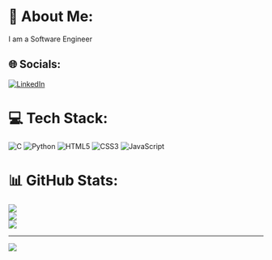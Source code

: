 # 💫 About Me:
I am a Software Engineer


## 🌐 Socials:
[![LinkedIn](https://img.shields.io/badge/LinkedIn-%230077B5.svg?logo=linkedin&logoColor=white)](https://linkedin.com/in/https://www.linkedin.com/in/rohanat) 

# 💻 Tech Stack:
![C](https://img.shields.io/badge/c-%2300599C.svg?style=flat-square&logo=c&logoColor=white) ![Python](https://img.shields.io/badge/python-3670A0?style=flat-square&logo=python&logoColor=ffdd54) ![HTML5](https://img.shields.io/badge/html5-%23E34F26.svg?style=flat-square&logo=html5&logoColor=white) ![CSS3](https://img.shields.io/badge/css3-%231572B6.svg?style=flat-square&logo=css3&logoColor=white) ![JavaScript](https://img.shields.io/badge/javascript-%23323330.svg?style=flat-square&logo=javascript&logoColor=%23F7DF1E)
# 📊 GitHub Stats:
![](https://github-readme-stats.vercel.app/api?username=Rohanaa11&theme=gruvbox&hide_border=false&include_all_commits=false&count_private=false)<br/>
![](https://github-readme-streak-stats.herokuapp.com/?user=Rohanaa11&theme=gruvbox&hide_border=false)<br/>
![](https://github-readme-stats.vercel.app/api/top-langs/?username=Rohanaa11&theme=gruvbox&hide_border=false&include_all_commits=false&count_private=false&layout=compact)

---
[![](https://visitcount.itsvg.in/api?id=Rohanaa11&icon=9&color=9)](https://visitcount.itsvg.in)

<!-- Proudly created with GPRM ( https://gprm.itsvg.in ) -->
